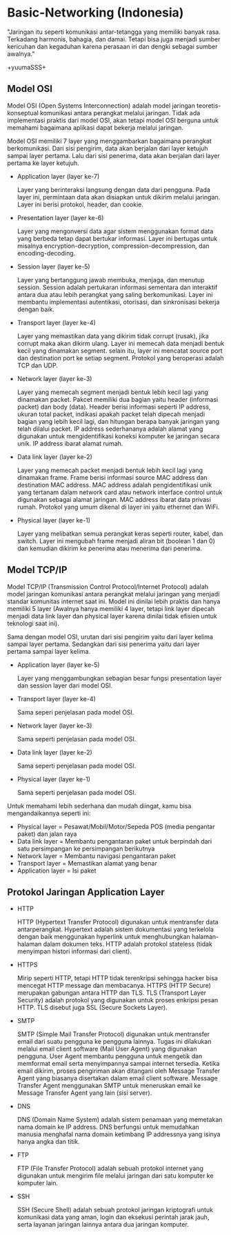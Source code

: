 # Basic-Networking (Indonesia)
"Jaringan itu seperti komunikasi antar-tetangga yang memiliki banyak rasa. Terkadang harmonis, bahagia, dan damai. Tetapi bisa juga menjadi sumber kericuhan dan kegaduhan karena perasaan iri dan dengki sebagai sumber awalnya."

+yuumaSSS+

## Model OSI
Model OSI (Open Systems Interconnection) adalah model jaringan teoretis-konseptual komunikasi antara perangkat melalui jaringan. Tidak ada implementasi praktis dari model OSI, akan tetapi model OSI berguna untuk memahami bagaimana aplikasi dapat bekerja melalui jaringan.

Model OSI memiliki 7 layer yang menggambarkan bagaimana perangkat berkomunikasi. Dari sisi pengirim, data akan berjalan dari layer ketujuh sampai layer pertama. Lalu dari sisi penerima, data akan berjalan dari layer pertama ke layer ketujuh.

- Application layer (layer ke-7)

  Layer yang berinteraksi langsung dengan data dari pengguna. Pada layer ini, permintaan data akan disiapkan untuk  dikirim melalui jaringan. Layer ini berisi protokol, header, dan cookie.

- Presentation layer (layer ke-6)
  
  Layer yang mengonversi data agar sistem menggunakan format data yang berbeda tetap dapat bertukar informasi. Layer ini bertugas untuk misalnya encryption-decryption, compression-decompression, dan encoding-decoding.
  
- Session layer (layer ke-5)

  Layer yang bertanggung jawab membuka, menjaga, dan menutup session. Session adalah pertukaran informasi sementara dan interaktif antara dua atau lebih perangkat yang saling berkomunikasi. Layer ini membantu implementasi autentikasi, otorisasi, dan sinkronisasi bekerja dengan baik.

- Transport layer (layer ke-4)

  Layer yang memastikan data yang dikirim tidak corrupt (rusak), jika corrupt maka akan dikirm ulang. Layer ini memecah data menjadi bentuk kecil yang dinamakan segment. selain itu, layer ini mencatat source port dan destination port ke setiap segment. Protokol yang beroperasi adalah TCP dan UDP.

- Network layer (layer ke-3)

  Layer yang memecah segment menjadi bentuk lebih kecil lagi yang dinamakan packet. Pakcet memiliki dua bagian yaitu header (informasi packet) dan body (data). Header berisi informasi seperti IP address, ukuran total packet, indikasi apakah packet telah dipecah menjadi bagian yang lebih kecil lagi, dan hitungan berapa banyak jaringan yang telah dilalui packet. IP address sederhananya adalah alamat yang digunakan untuk mengidentifikasi koneksi komputer ke jaringan secara unik. IP address ibarat alamat rumah.

- Data link layer (layer ke-2)

  Layer yang memecah packet menjadi bentuk lebih kecil lagi yang dinamakan frame. Frame berisi informasi source MAC address dan destination MAC address. MAC address adalah pengidentifikasi unik yang tertanam dalam network card atau network interface control untuk digunakan sebagai alamat jaringan. MAC address ibarat data privasi rumah. Protokol yang umum dikenal di layer ini yaitu ethernet dan WiFi.

- Physical layer (layer ke-1)

  Layer yang melibatkan semua perangkat keras seperti router, kabel, dan switch. Layer ini mengubah frame menjadi aliran bit (boolean 1 dan 0) dan kemudian dikirim ke penerima atau menerima dari penerima.

## Model TCP/IP
Model TCP/IP (Transmission Control Protocol/Internet Protocol) adalah model jaringan komunikasi antara perangkat melalui jaringan yang menjadi standar komunitas internet saat ini. Model ini dinilai lebih praktis dan hanya memiliki 5 layer (Awalnya hanya memiliki 4 layer, tetapi link layer dipecah menjadi data link layer dan physical layer karena dinilai tidak efisien untuk teknologi saat ini).

Sama dengan model OSI, urutan dari sisi pengirim yaitu dari layer kelima sampai layer pertama. Sedangkan dari sisi penerima yaitu dari layer pertama sampai layer kelima.

- Application layer (layer ke-5)

  Layer yang menggambungkan sebagian besar fungsi presentation layer dan session layer dari model OSI. 

- Transport layer (layer ke-4)

  Sama seperi penjelasan pada model OSI.

- Network layer (layer ke-3)

  Sama seperti penjelasan pada model OSI.

- Data link layer (layer ke-2)

  Sama seperti penjelasan pada model OSI.

- Physical layer (layer ke-1)

  Sama seperti penjelasan pada model OSI.

Untuk memahami lebih sederhana dan mudah diingat, kamu bisa mengandaikannya seperti ini:
- Physical layer = Pesawat/Mobil/Motor/Sepeda POS (media pengantar paket) dan jalan raya
- Data link layer = Membantu pengantaran paket untuk berpindah dari satu persimpangan ke persimpangan berikutnya
- Network layer = Membantu navigasi pengantaran paket
- Transport layer = Memastikan alamat yang benar
- Application layer = Isi paket

## Protokol Jaringan Application Layer
- HTTP

  HTTP (Hypertext Transfer Protocol) digunakan untuk mentransfer data antarperangkat. Hypertext adalah sistem dokumentasi yang terkelola dengan baik menggunakan hyperlink untuk menghubungkan halaman-halaman dalam dokumen teks. HTTP adalah protokol stateless (tidak menyimpan histori informasi dari client).
  
- HTTPS

  Mirip seperti HTTP, tetapi HTTP tidak terenkripsi sehingga hacker bisa mencegat HTTP message dan membacanya. HTTPS (HTTP Secure) merupakan gabungan antara HTTP dan TLS. TLS (Transport Layer Security) adalah protokol yang digunakan untuk proses enkripsi pesan HTTP. TLS disebut juga SSL (Secure Sockets Layer).

- SMTP

  SMTP (Simple Mail Transfer Protocol) digunakan untuk mentransfer email dari suatu pengguna ke pengguna lainnya. Tugas ini dilakukan melalui email client software (Mail User Agent) yang digunakan pengguna. User Agent membantu pengguna untuk mengetik dan memformat email serta menyimpannya sampai internet tersedia. Ketika email dikirim, proses pengiriman akan ditangani oleh Message Transfer Agent yang biasanya disertakan dalam email client software. Message Transfer Agent menggunakan SMTP untuk meneruskan email ke Message Transfer Agent yang lain (sisi server).

- DNS

  DNS (Domain Name System) adalah sistem penamaan yang memetakan nama domain ke IP address. DNS berfungsi untuk memudahkan manusia menghafal nama domain ketimbang IP addressnya yang isinya hanya angka dan titik.

- FTP

  FTP (File Transfer Protocol) adalah sebuah protokol internet yang digunakan untuk mengirim file melalui jaringan dari satu komputer ke komputer lain.

- SSH

  SSH (Secure Shell) adalah sebuah protokol jaringan kriptografi untuk komunikasi data yang aman, login dan eksekusi perintah jarak jauh, serta layanan jaringan lainnya antara dua jaringan komputer.
